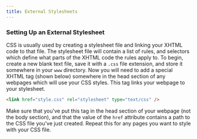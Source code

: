 ```yaml
---
title: External Stylesheets
---
```


### Setting Up an External Stylesheet

CSS is usually used by creating a stylesheet file and linking your XHTML code to that file. The stylesheet file will contain a list of rules, and selectors which define what parts of the XHTML code the rules apply to. To begin, create a new blank text file, save it with a `.css` file extension, and store it somewhere in your `www` directory. Now you will need to add a special XHTML tag (shown below) somewhere in the head section of any webpages which will use your CSS styles. This tag links your webpage to your stylesheet.

```html
<link href="style.css" rel="stylesheet" type="text/css" />
```

Make sure that you've put this tag in the head section of your webpage (not the body section), and that the value of the `href` attribute contains a path to the CSS file you've just created. Repeat this for any pages you want to style with your CSS file.
